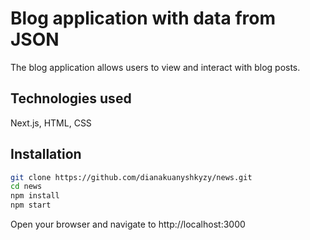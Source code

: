# Blog application with data from JSON

The blog application allows users to view and interact with blog posts.

## Technologies used
Next.js, HTML, CSS

## Installation
```sh
git clone https://github.com/dianakuanyshkyzy/news.git
cd news
npm install 
npm start 
```
Open your browser and navigate to http://localhost:3000



